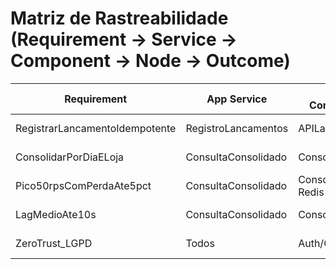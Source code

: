 # Matriz de Rastreabilidade (Requirement → Service → Component → Node → Outcome)

| Requirement | App Service | App Component | Node/Infra | Outcome |
|---|---|---|---|---|
| RegistrarLancamentoIdempotente | RegistroLancamentos | APILancamentos | AppService + ServiceBus | Menos duplicatas |
| ConsolidarPorDiaELoja | ConsultaConsolidado | Consolidador | Functions + Cosmos | Saldo confiável |
| Pico50rpsComPerdaAte5pct | ConsultaConsolidado | Consolidador + Redis | SB + Functions + Redis | Baixa latência |
| LagMedioAte10s | ConsultaConsolidado | Consolidador | SB + Functions | Atualização oportuna |
| ZeroTrust_LGPD | Todos | Auth/Gateway | FrontDoor+WAF+APIM+PEs | Superfície reduzida |
